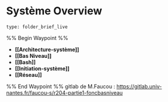 # Système Overview
 
```ccard
type: folder_brief_live
```
 
%% Begin Waypoint %%
- **[[Architecture-système]]**
- **[[Bas Niveau]]**
- **[[Bash]]**
- **[[Initiation-système]]**
- **[[Réseau]]**

%% End Waypoint %%
gitlab de M.Faucou : https://gitlab.univ-nantes.fr/faucou-s/r204-partie1-foncbasniveau